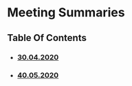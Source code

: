 # Meeting Summaries

## Table Of Contents

- ### [30.04.2020](https://schstp.github.io/Theater-Platform/meeting_summaries/30_04_2020/summary)
- ### [40.05.2020](https://schstp.github.io/Theater-Platform/meeting_summaries/04_05_2020/summary)

